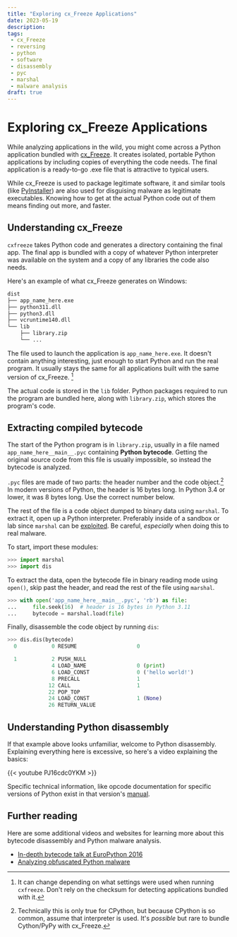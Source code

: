 ```yaml
---
title: "Exploring cx_Freeze Applications"
date: 2023-05-19
description: 
tags:
 - cx_Freeze
 - reversing
 - python
 - software
 - disassembly
 - pyc
 - marshal
 - malware analysis
draft: true
---
```


# Exploring cx_Freeze Applications

While analyzing applications in the wild, you might come across a Python application bundled with [cx_Freeze]. It creates isolated, portable Python applications by including copies of everything the code needs. The final application is a ready-to-go .exe file that is attractive to typical users.

While cx_Freeze is used to package legitimate software, it and similar tools (like [PyInstaller]) are also used for disguising malware as legitimate executables. Knowing how to get at the actual Python code out of them means finding out more, and faster.

[cx_Freeze]: https://cx-freeze.readthedocs.io/en/latest/
[PyInstaller]: https://pyinstaller.org/en/stable/

## Understanding cx_Freeze

`cxfreeze` takes Python code and generates a directory containing the final app. The final app is bundled with a copy of whatever Python interpreter was available on the system and a copy of any libraries the code also needs.

Here's an example of what cx_Freeze generates on Windows:
```txt
dist
├── app_name_here.exe
├── python311.dll
├── python3.dll
├── vcruntime140.dll
└── lib
    ├── library.zip
    └── ...
```

The file used to launch the application is `app_name_here.exe`. It doesn't contain anything interesting, just enough to start Python and run the real program. It usually stays the same for all applications built with the same version of cx_Freeze. [^1]

[^1]: It can change depending on what settings were used when running `cxfreeze`. Don't rely on the checksum for detecting applications bundled with it.

The actual code is stored in the `lib` folder. Python packages required to run the program are bundled here, along with `library.zip`, which stores the program's code.

## Extracting compiled bytecode

The start of the Python program is in `library.zip`, usually in a file named `app_name_here__main__.pyc` containing **Python bytecode**. Getting the original source code from this file is usually impossible, so instead the bytecode is analyzed.

`.pyc` files are made of two parts: the header number and the code object.[^2] In modern versions of Python, the header is 16 bytes long. In Python 3.4 or lower, it was 8 bytes long. Use the correct number below.

[^2]: Technically this is only true for CPython, but because CPython is so common, assume that interpreter is used. It's *possible* but rare to bundle Cython/PyPy with cx_Freeze.

The rest of the file is a code object dumped to binary data using `marshal`. To extract it, open up a Python interpreter. Preferably inside of a sandbox or lab since `marshal` can be [exploited](https://github.com/python/cpython/issues/85380). Be careful, *especially* when doing this to real malware.

To start, import these modules:

```python
>>> import marshal
>>> import dis
```

To extract the data, open the bytecode file in binary reading mode using `open()`, skip past the header, and read the rest of the file using `marshal`.

```python
>>> with open('app_name_here__main__.pyc', 'rb') as file:
...     file.seek(16)  # header is 16 bytes in Python 3.11
...     bytecode = marshal.load(file) 
```

Finally, disassemble the code object by running `dis`:

```python
>>> dis.dis(bytecode)
  0           0 RESUME                   0

  1           2 PUSH_NULL
              4 LOAD_NAME                0 (print)
              6 LOAD_CONST               0 ('hello world!')
              8 PRECALL                  1
             12 CALL                     1
             22 POP_TOP
             24 LOAD_CONST               1 (None)
             26 RETURN_VALUE
```

## Understanding Python disassembly

If that example above looks unfamiliar, welcome to Python disassembly. Explaining everything here is excessive, so here's a video explaining the basics:

{{< youtube PJ16cdc0YKM >}}

Specific technical information, like opcode documentation for specific versions of Python exist in that version's [manual][PyManual].

[PyManual]: https://docs.python.org/3/library/dis.html

## Further reading

Here are some additional videos and websites for learning more about this bytecode disassembly and Python malware analysis.

- [In-depth bytecode talk at EuroPython 2016](https://www.youtube.com/watch?v=GNPKBICTF2w)
- [Analyzing obfuscated Python malware](https://www.youtube.com/watch?v=XZj87tKIlik)

